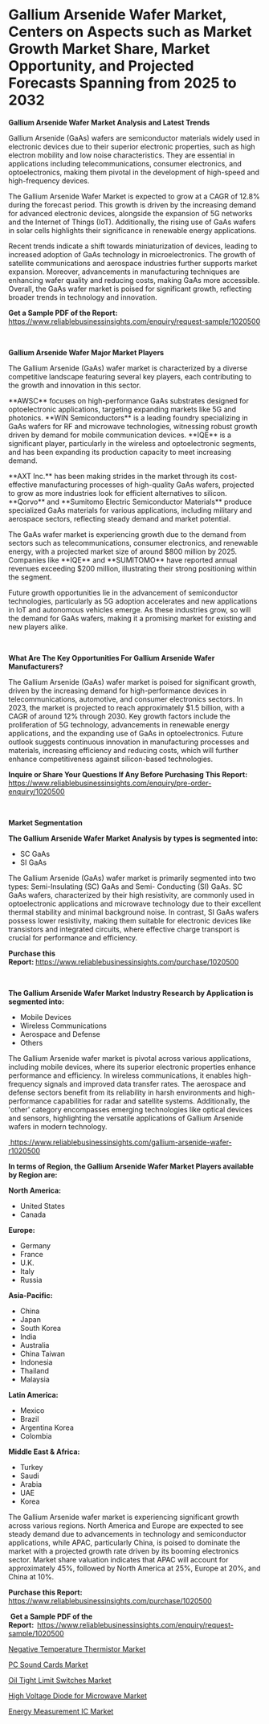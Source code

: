 <p><h1>Gallium Arsenide Wafer Market, Centers on Aspects such as Market Growth Market Share, Market Opportunity, and Projected Forecasts Spanning from 2025 to 2032</h1></p><p><strong>Gallium Arsenide Wafer Market Analysis and Latest Trends</strong></p>
<p><p>Gallium Arsenide (GaAs) wafers are semiconductor materials widely used in electronic devices due to their superior electronic properties, such as high electron mobility and low noise characteristics. They are essential in applications including telecommunications, consumer electronics, and optoelectronics, making them pivotal in the development of high-speed and high-frequency devices.</p><p>The Gallium Arsenide Wafer Market is expected to grow at a CAGR of 12.8% during the forecast period. This growth is driven by the increasing demand for advanced electronic devices, alongside the expansion of 5G networks and the Internet of Things (IoT). Additionally, the rising use of GaAs wafers in solar cells highlights their significance in renewable energy applications.</p><p>Recent trends indicate a shift towards miniaturization of devices, leading to increased adoption of GaAs technology in microelectronics. The growth of satellite communications and aerospace industries further supports market expansion. Moreover, advancements in manufacturing techniques are enhancing wafer quality and reducing costs, making GaAs more accessible. Overall, the GaAs wafer market is poised for significant growth, reflecting broader trends in technology and innovation.</p></p>
<p><strong>Get a Sample PDF of the Report:&nbsp;</strong> <a href="https://www.reliablebusinessinsights.com/enquiry/request-sample/1020500?utm_campaign=1121&utm_medium=2&utm_source=Github&utm_content=ia&utm_term=10022025&utm_id=gallium-arsenide-wafer">https://www.reliablebusinessinsights.com/enquiry/request-sample/1020500</a></p>
<p>&nbsp;</p>
<p><strong>Gallium Arsenide Wafer Major Market Players</strong></p>
<p><p>The Gallium Arsenide (GaAs) wafer market is characterized by a diverse competitive landscape featuring several key players, each contributing to the growth and innovation in this sector.</p><p>**AWSC** focuses on high-performance GaAs substrates designed for optoelectronic applications, targeting expanding markets like 5G and photonics. **WIN Semiconductors** is a leading foundry specializing in GaAs wafers for RF and microwave technologies, witnessing robust growth driven by demand for mobile communication devices. **IQE** is a significant player, particularly in the wireless and optoelectronic segments, and has been expanding its production capacity to meet increasing demand. </p><p>**AXT Inc.** has been making strides in the market through its cost-effective manufacturing processes of high-quality GaAs wafers, projected to grow as more industries look for efficient alternatives to silicon. **Qorvo** and **Sumitomo Electric Semiconductor Materials** produce specialized GaAs materials for various applications, including military and aerospace sectors, reflecting steady demand and market potential.</p><p>The GaAs wafer market is experiencing growth due to the demand from sectors such as telecommunications, consumer electronics, and renewable energy, with a projected market size of around $800 million by 2025. Companies like **IQE** and **SUMITOMO** have reported annual revenues exceeding $200 million, illustrating their strong positioning within the segment. </p><p>Future growth opportunities lie in the advancement of semiconductor technologies, particularly as 5G adoption accelerates and new applications in IoT and autonomous vehicles emerge. As these industries grow, so will the demand for GaAs wafers, making it a promising market for existing and new players alike.</p></p>
<p>&nbsp;</p>
<p><strong>What Are The Key Opportunities For Gallium Arsenide Wafer Manufacturers?</strong></p>
<p><p>The Gallium Arsenide (GaAs) wafer market is poised for significant growth, driven by the increasing demand for high-performance devices in telecommunications, automotive, and consumer electronics sectors. In 2023, the market is projected to reach approximately $1.5 billion, with a CAGR of around 12% through 2030. Key growth factors include the proliferation of 5G technology, advancements in renewable energy applications, and the expanding use of GaAs in optoelectronics. Future outlook suggests continuous innovation in manufacturing processes and materials, increasing efficiency and reducing costs, which will further enhance competitiveness against silicon-based technologies.</p></p>
<p><strong>Inquire or Share Your Questions If Any Before Purchasing This Report:</strong> <a href="https://www.reliablebusinessinsights.com/enquiry/pre-order-enquiry/1020500?utm_campaign=1121&utm_medium=2&utm_source=Github&utm_content=ia&utm_term=10022025&utm_id=gallium-arsenide-wafer">https://www.reliablebusinessinsights.com/enquiry/pre-order-enquiry/1020500</a></p>
<p>&nbsp;</p>
<p><strong>Market Segmentation</strong></p>
<p><strong>The Gallium Arsenide Wafer Market Analysis by types is segmented into:</strong></p>
<p><ul><li>SC GaAs</li><li>SI GaAs</li></ul></p>
<p><p>The Gallium Arsenide (GaAs) wafer market is primarily segmented into two types: Semi-Insulating (SC) GaAs and Semi- Conducting (SI) GaAs. SC GaAs wafers, characterized by their high resistivity, are commonly used in optoelectronic applications and microwave technology due to their excellent thermal stability and minimal background noise. In contrast, SI GaAs wafers possess lower resistivity, making them suitable for electronic devices like transistors and integrated circuits, where effective charge transport is crucial for performance and efficiency.</p></p>
<p><strong>Purchase this Report:&nbsp;</strong><a href="https://www.reliablebusinessinsights.com/purchase/1020500?utm_campaign=1121&utm_medium=2&utm_source=Github&utm_content=ia&utm_term=10022025&utm_id=gallium-arsenide-wafer">https://www.reliablebusinessinsights.com/purchase/1020500</a></p>
<p>&nbsp;</p>
<p><strong>The Gallium Arsenide Wafer Market Industry Research by Application is segmented into:</strong></p>
<p><ul><li>Mobile Devices</li><li>Wireless Communications</li><li>Aerospace and Defense</li><li>Others</li></ul></p>
<p><p>The Gallium Arsenide wafer market is pivotal across various applications, including mobile devices, where its superior electronic properties enhance performance and efficiency. In wireless communications, it enables high-frequency signals and improved data transfer rates. The aerospace and defense sectors benefit from its reliability in harsh environments and high-performance capabilities for radar and satellite systems. Additionally, the 'other' category encompasses emerging technologies like optical devices and sensors, highlighting the versatile applications of Gallium Arsenide wafers in modern technology.</p></p>
<p><a href="https://www.reliablebusinessinsights.com/gallium-arsenide-wafer-r1020500?utm_campaign=1121&utm_medium=2&utm_source=Github&utm_content=ia&utm_term=10022025&utm_id=gallium-arsenide-wafer">&nbsp;https://www.reliablebusinessinsights.com/gallium-arsenide-wafer-r1020500</a></p>
<p><strong>In terms of Region, the Gallium Arsenide Wafer Market Players available by Region are:</strong></p>
<p>
    <p> <strong> North America: </strong>
        <ul>
            <li>United States</li>
            <li>Canada</li>
        </ul>
        </p> 
    <p> <strong> Europe: </strong>
        <ul>
            <li>Germany</li>
            <li>France</li>
            <li>U.K.</li>
            <li>Italy</li>
            <li>Russia</li>
        </ul>
        </p> 
    <p> <strong> Asia-Pacific: </strong>
        <ul>
            <li>China</li>
            <li>Japan</li>
            <li>South Korea</li>
            <li>India</li>
            <li>Australia</li>
            <li>China Taiwan</li>
            <li>Indonesia</li>
            <li>Thailand</li>
            <li>Malaysia</li>
        </ul>
        </p> 
    <p> <strong> Latin America: </strong>
        <ul>
            <li>Mexico</li>
            <li>Brazil</li>
            <li>Argentina Korea</li>
            <li>Colombia</li>
        </ul>
        </p> 
    <p> <strong> Middle East & Africa: </strong>
        <ul>
            <li>Turkey</li>
            <li>Saudi</li>
            <li>Arabia</li>
            <li>UAE</li>
            <li>Korea</li>
        </ul>
    </p>
    </p>
<p><p>The Gallium Arsenide wafer market is experiencing significant growth across various regions. North America and Europe are expected to see steady demand due to advancements in technology and semiconductor applications, while APAC, particularly China, is poised to dominate the market with a projected growth rate driven by its booming electronics sector. Market share valuation indicates that APAC will account for approximately 45%, followed by North America at 25%, Europe at 20%, and China at 10%.</p></p>
<p><strong>Purchase this Report: </strong><a href="https://www.reliablebusinessinsights.com/purchase/1020500?utm_campaign=1121&utm_medium=2&utm_source=Github&utm_content=ia&utm_term=10022025&utm_id=gallium-arsenide-wafer">https://www.reliablebusinessinsights.com/purchase/1020500</a></p>
<p>&nbsp;<strong>Get a Sample PDF of the Report:&nbsp;&nbsp;</strong><a href="https://www.reliablebusinessinsights.com/enquiry/request-sample/1020500?utm_campaign=1121&utm_medium=2&utm_source=Github&utm_content=ia&utm_term=10022025&utm_id=gallium-arsenide-wafer">https://www.reliablebusinessinsights.com/enquiry/request-sample/1020500</a></p>
<p><strong></strong></p>
<p><p><a href="https://github.com/aksayvoogdt/Market-Research-Report-List-1/blob/main/negative-temperature-thermistor-market.md?utm_campaign=1121&utm_medium=2&utm_source=Github&utm_content=ia&utm_term=10022025&utm_id=gallium-arsenide-wafer">Negative Temperature Thermistor Market</a></p><p><a href="https://github.com/voetzeszuh/Market-Research-Report-List-1/blob/main/pc-sound-cards-market.md?utm_campaign=1121&utm_medium=2&utm_source=Github&utm_content=ia&utm_term=10022025&utm_id=gallium-arsenide-wafer">PC Sound Cards Market</a></p><p><a href="https://github.com/sandoyjonet/Market-Research-Report-List-1/blob/main/oil-tight-limit-switches-market.md?utm_campaign=1121&utm_medium=2&utm_source=Github&utm_content=ia&utm_term=10022025&utm_id=gallium-arsenide-wafer">Oil Tight Limit Switches Market</a></p><p><a href="https://github.com/celpabembes/Market-Research-Report-List-1/blob/main/high-voltage-diode-for-microwave-market.md?utm_campaign=1121&utm_medium=2&utm_source=Github&utm_content=ia&utm_term=10022025&utm_id=gallium-arsenide-wafer">High Voltage Diode for Microwave Market</a></p><p><a href="https://github.com/itayjedhe/Market-Research-Report-List-1/blob/main/energy-measurement-ic-market.md?utm_campaign=1121&utm_medium=2&utm_source=Github&utm_content=ia&utm_term=10022025&utm_id=gallium-arsenide-wafer">Energy Measurement IC Market</a></p></p>